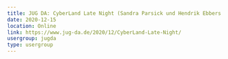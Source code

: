 ```yaml
---
title: JUG DA: CyberLand Late Night (Sandra Parsick und Hendrik Ebbers mit Gästen)
date: 2020-12-15
location: Online
link: https://www.jug-da.de/2020/12/CyberLand-Late-Night/
usergroup: jugda
type: usergroup
---
```

